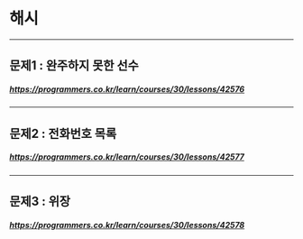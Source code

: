 # 해시
----------
## 문제1 : 완주하지 못한 선수
##### <https://programmers.co.kr/learn/courses/30/lessons/42576>
----------
## 문제2 : 전화번호 목록
##### <https://programmers.co.kr/learn/courses/30/lessons/42577>
----------
## 문제3 : 위장
##### <https://programmers.co.kr/learn/courses/30/lessons/42578>

